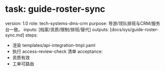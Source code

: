 # task: guide-roster-sync

version: 1.0
role: tech-systems-dms-crm
purpose: 导游/领队排班与CRM/服务台一致。
inputs: [档案/资质/限制/排班/替代]
outputs: [docs/sys/guide-roster-sync.md]
steps:

- 渲染 templates/api-integration-tmpl.yaml
- 执行 access-review-check 清单
  acceptance:
- 资质有效
- 工单可路由
